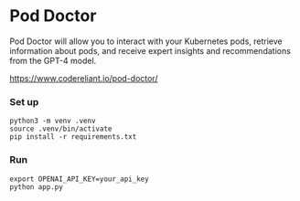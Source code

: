 # Pod Doctor
Pod Doctor will allow you to interact with your Kubernetes pods, retrieve information about pods, and receive expert insights and recommendations from the GPT-4 model.


https://www.codereliant.io/pod-doctor/


### Set up
```
python3 -m venv .venv
source .venv/bin/activate
pip install -r requirements.txt
```

### Run
```
export OPENAI_API_KEY=your_api_key
python app.py
```

